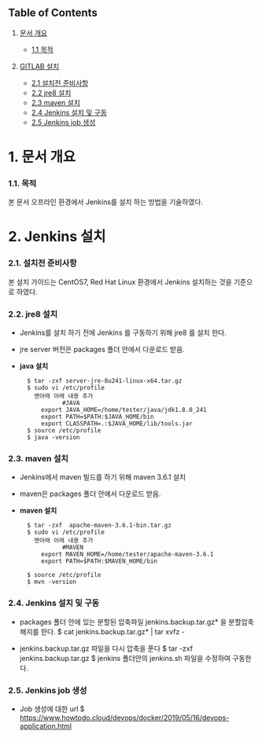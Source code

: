 ## Table of Contents

1. [문서 개요](#1-문서-개요)
    *  [1.1 목적](#11-목적)
    
2. [GITLAB 설치](#2-설치전-준비사항)
    *  [2.1 설치전 준비사항](#21-설치전-준비사항)
    *  [2.2 jre8 설치](#22-jre8-설치)
    *  [2.3 maven 설치](#23-maven-설치)
    *  [2.4 Jenkins 설치 및 구동](#24-jenkins-설치-및-구동)
    *  [2.5 Jenkins job 생성](#25-jenkins-job-생성)
    
# 1. 문서 개요
### 1.1. 목적

본 문서 오프라인 환경에서 Jenkins를 설치 하는 방법을 기술하였다.

# 2. Jenkins 설치

### 2.1. 설치전 준비사항

본 설치 가이드는 CentOS7, Red Hat Linux 환경에서 Jenkins 설치하는 것을 기준으로 하였다.

### 2.2. jre8 설치

-	Jenkins를 설치 하기 전에 Jenkins 를 구동하기 위해 jre8 를 설치 한다. 
- 	jre server 버전은 packages 폴더 안에서 다운로드 받음.

- **java 설치**

		$ tar -zxf server-jre-8u241-linux-x64.tar.gz
		$ sudo vi /etc/profile
		  맨아래 아래 내용 추가
                  #JAVA
			export JAVA_HOME=/home/tester/java/jdk1.8.0_241
			export PATH=$PATH:$JAVA_HOME/bin
			export CLASSPATH=.:$JAVA_HOME/lib/tools.jar
		$ source /etc/profile
		$ java -version

### 2.3. maven 설치

-	Jenkins에서 maven 빌드를 하기 위해 maven 3.6.1 설치 
- 	maven은 packages 폴더 안에서 다운로드 받음.

- **maven 설치**

		$ tar -zxf  apache-maven-3.6.1-bin.tar.gz
		$ sudo vi /etc/profile
		  맨아래 아래 내용 추가
                  #MAVEN
			export MAVEN_HOME=/home/tester/apache-maven-3.6.1
			export PATH=$PATH:$MAVEN_HOME/bin
			
		$ source /etc/profile
		$ mvn -version


### 2.4. Jenkins 설치 및 구동

-	packages 폴더 안에 있는 분할된 압축파일 jenkins.backup.tar.gz*  을 분할압축 해지를 한다.
		$ cat jenkins.backup.tar.gz* | tar xvfz -
		
-	jenkins.backup.tar.gz 파일을 다시 압축을 푼다
		$ tar -zxf jenkins.backup.tar.gz
		$ jenkins 폴더안의 jenkins.sh 파일을 수정하여 구동한다.
		
### 2.5. Jenkins job 생성

-	Job 생성에 대한 url 
		$ https://www.howtodo.cloud/devops/docker/2019/05/16/devops-application.html
